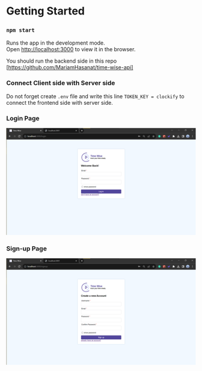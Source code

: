 # Getting Started 

### `npm start`

Runs the app in the development mode.\
Open [http://localhost:3000](http://localhost:3000) to view it in the browser.

You should run the backend side in this repo [https://github.com/MariamHasanat/time-wise-api]
### Connect Client side with Server side 
Do not forget create `.env` file and write this line `TOKEN_KEY = clockify` to connect the frontend side with server side.

### Login Page 
![login page](image.png)

### Sign-up Page
![Alt text](<signup page.png>)